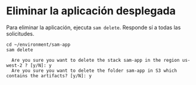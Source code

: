 # Eliminar la aplicación desplegada

Para eliminar la aplicación, ejecuta `sam delete`. Responde sí a todas las solicitudes.

```shell
cd ~/environment/sam-app
sam delete
```

```
  Are you sure you want to delete the stack sam-app in the region us-west-2 ? [y/N]: y
  Are you sure you want to delete the folder sam-app in S3 which contains the artifacts? [y/N]: y
```